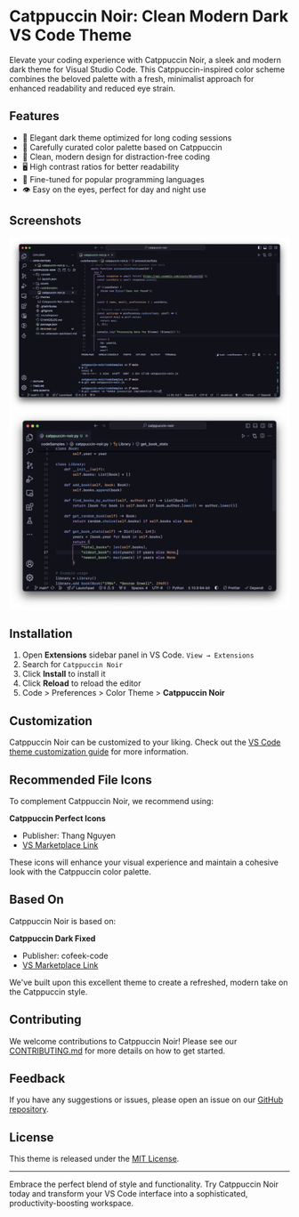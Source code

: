 # Catppuccin Noir: Clean Modern Dark VS Code Theme

Elevate your coding experience with Catppuccin Noir, a sleek and modern dark theme for Visual Studio Code. This Catppuccin-inspired color scheme combines the beloved palette with a fresh, minimalist approach for enhanced readability and reduced eye strain.

## Features

- 🌙 Elegant dark theme optimized for long coding sessions
- 🎨 Carefully curated color palette based on Catppuccin
- 📏 Clean, modern design for distraction-free coding
- 🖥️ High contrast ratios for better readability
- 🔧 Fine-tuned for popular programming languages
- 👁️ Easy on the eyes, perfect for day and night use

## Screenshots

![JavaScript Example](./assets/theme-sample-js.png)
![Python Example](./assets/theme-sample-py.png)

## Installation

1. Open **Extensions** sidebar panel in VS Code. `View → Extensions`
2. Search for `Catppuccin Noir`
3. Click **Install** to install it
4. Click **Reload** to reload the editor
5. Code > Preferences > Color Theme > **Catppuccin Noir**

## Customization

Catppuccin Noir can be customized to your liking. Check out the [VS Code theme customization guide](https://code.visualstudio.com/api/extension-guides/color-theme) for more information.

## Recommended File Icons

To complement Catppuccin Noir, we recommend using:

**Catppuccin Perfect Icons**
- Publisher: Thang Nguyen
- [VS Marketplace Link](https://marketplace.visualstudio.com/items?itemName=thang-nm.catppuccin-perfect-icons)

These icons will enhance your visual experience and maintain a cohesive look with the Catppuccin color palette.

## Based On

Catppuccin Noir is based on:

**Catppuccin Dark Fixed**
- Publisher: cofeek-code
- [VS Marketplace Link](https://marketplace.visualstudio.com/items?itemName=cofeek-codes.catppuccin-dark-fixed)

We've built upon this excellent theme to create a refreshed, modern take on the Catppuccin style.

## Contributing

We welcome contributions to Catppuccin Noir! Please see our [CONTRIBUTING.md](CONTRIBUTING.md) for more details on how to get started.

## Feedback

If you have any suggestions or issues, please open an issue on our [GitHub repository](https://github.com/alexdo1000/Catppuccin-Noir).

## License

This theme is released under the [MIT License](LICENSE).

---

Embrace the perfect blend of style and functionality. Try Catppuccin Noir today and transform your VS Code interface into a sophisticated, productivity-boosting workspace.